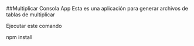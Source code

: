 ##Multiplicar Consola App
Esta es una aplicación para generar archivos
de tablas de multiplicar

Ejecutar este comando

npm install